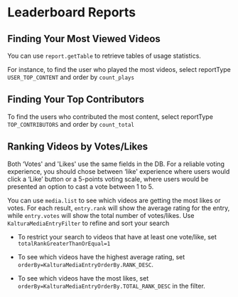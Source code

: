 <!--METADATA
{
  "icon": "users",
  "sortOrder": 450,
  "tags": [
    "report",
    "media"
  ],
  "keywords": [],
  "summary": "Learn how to use the API to find your most watched videos and most valuable users"
}
-->

# Leaderboard Reports


## Finding Your Most Viewed Videos
You can use ```report.getTable``` to retrieve tables of usage statistics.

For instance, to find the user who played the most videos, select reportType ```USER_TOP_CONTENT``` and order by ```count_plays```

<!--APICALL
{
  "method": "get",
  "path": "/service/report/action/getTable",
  "parameters": [
    {
      "name": "reportType",
      "default": "13",
      "enum": [
        "11",
        "12",
        "13"
      ],
      "enumLabels": [
        "USER_ENGAGEMENT",
        "SPEFICIC_USER_ENGAGEMENT",
        "USER_TOP_CONTENT"
      ]
    },
    {
      "name": "order",
      "default": "count_plays",
      "hidden": true
    },
    {
      "name": "reportInputFilter[fromDay]",
      "default": "20150101"
    },
    {
      "name": "reportInputFilter[toDay]",
      "default": "20160101"
    },
    {
      "name": "reportInputFilter[fromDate]"
    },
    {
      "name": "reportInputFilter[toDate]"
    },
    {
      "name": "pager[pageSize]",
      "x-consoleDefault": 10,
      "hidden": true
    }
  ]
}
-->

## Finding Your Top Contributors
To find the users who contributed the most content, select reportType ```TOP_CONTRIBUTORS``` and order by ```count_total```

<!--APICALL
{
  "method": "get",
  "path": "/service/report/action/getTable",
  "parameters": [
    {
      "name": "reportType",
      "default": "5",
      "enum": [
        "5",
        "20"
      ],
      "enumLabels": [
        "TOP_CONTRIBUTORS",
        "TOP_CREATORS"
      ]
    },
    {
      "name": "order",
      "default": "count_plays",
      "hidden": true
    },
    {
      "name": "reportInputFilter[fromDay]",
      "default": "20150101"
    },
    {
      "name": "reportInputFilter[toDay]",
      "default": "20160101"
    },
    {
      "name": "reportInputFilter[fromDate]"
    },
    {
      "name": "reportInputFilter[toDate]"
    },
    {
      "name": "pager[pageSize]",
      "x-consoleDefault": 10,
      "hidden": true
    }
  ]
}
-->

## Ranking Videos by Votes/Likes
Both ‘Votes' and 'Likes' use the same fields in the DB. For a reliable voting experience, you should chose between ‘like' experience where users would click a ‘Like’ button or a 5-points voting scale, where users would be presented an option to cast a vote between 1 to 5.

You can use ```media.list``` to see which videos are getting the most likes or votes. For each result, ```entry.rank``` will show the average rating for the entry, while ```entry.votes``` will show the total number of votes/likes. Use ```KalturaMediaEntryFilter``` to refine and sort your search

* To restrict your search to videos that have at least one vote/like, set ```totalRankGreaterThanOrEqual=1```

* To see which videos have the highest average rating, set ```orderBy=KalturaMediaEntryOrderBy.RANK_DESC```.

* To see which videos have the most likes, set ```orderBy=KalturaMediaEntryOrderBy.TOTAL_RANK_DESC``` in the filter.

<!--APICALL
{
  "method": "get",
  "path": "/service/media/action/list",
  "parameters": [
    {
      "name": "filter[advancedSearch][orderBy]",
      "default": "-rank",
      "enum": [
        "-totalRank",
        "-rank"
      ],
      "enumLabels": [
        "TOTAL_RANK_DESC",
        "RANK_DESC"
      ]
    },
    {
      "name": "filter[totalRankGreaterThanOrEqual]",
      "default": 1
    }
  ]
}
-->